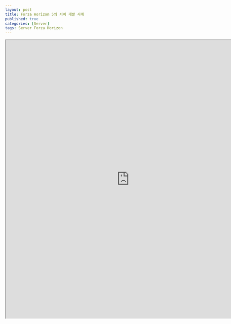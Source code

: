 ```yaml
---
layout: post
title: Forza Horizon 5의 서버 개발 사례
published: true
categories: [Server]
tags: Server Forza Horizon
---
```

<iframe width="800" height="900" src="https://docs.google.com/document/d/e/2PACX-1vRrRm5vt204bAjJziaLZBXosfXLsw36BBoIsnEO1qlqO22O_qR28ZjbAayL8CmdonriOY2HEGHmuOQu/pub?embedded=true"></iframe> 
   
